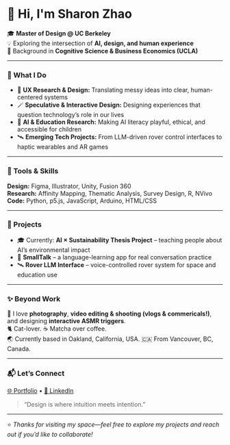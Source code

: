 # 👋 Hi, I'm Sharon Zhao  

🎓 **Master of Design @ UC Berkeley**  
💡 Exploring the intersection of **AI, design, and human experience**  
🧠 Background in **Cognitive Science & Business Economics (UCLA)**  

---

### 🧭 What I Do  
- 🧩 **UX Research & Design:** Translating messy ideas into clear, human-centered systems  
- 🪄 **Speculative & Interactive Design:** Designing experiences that question technology’s role in our lives  
- 🤖 **AI & Education Research:** Making AI literacy playful, ethical, and accessible for children  
- 🛰️ **Emerging Tech Projects:** From LLM-driven rover control interfaces to haptic wearables and AR games  

---

### 🧰 Tools & Skills  
**Design:** Figma, Illustrator, Unity, Fusion 360  
**Research:** Affinity Mapping, Thematic Analysis, Survey Design, R, NVivo  
**Code:** Python, p5.js, JavaScript, Arduino, HTML/CSS  

---

### 🌱 Projects  
- 🎓 Currently: **AI × Sustainability Thesis Project** – teaching people about AI’s environmental impact  
- 🧩 **SmallTalk** – a language-learning app for real conversation practice  
- 🛰️ **Rover LLM Interface** – voice-controlled rover system for space and education use  

---

### ✨ Beyond Work  
📸 I love **photography**, **video editing & shooting (vlogs & commericals!)**, and designing **interactive ASMR triggers**.  
🐈 Cat-lover. ☕ Matcha over coffee.  
🌏 Currently based in Oakland, California, USA.
🇨🇦 From Vancouver, BC, Canada.

---

### 📬 Let’s Connect  
[🌐 Portfolio](https://sharontzhao.com) • [💼 LinkedIn](https://www.linkedin.com/in/sharon-t-zhao/)

> “Design is where intuition meets intention.”  

---

⭐️ _Thanks for visiting my space—feel free to explore my projects and reach out if you’d like to collaborate!_
